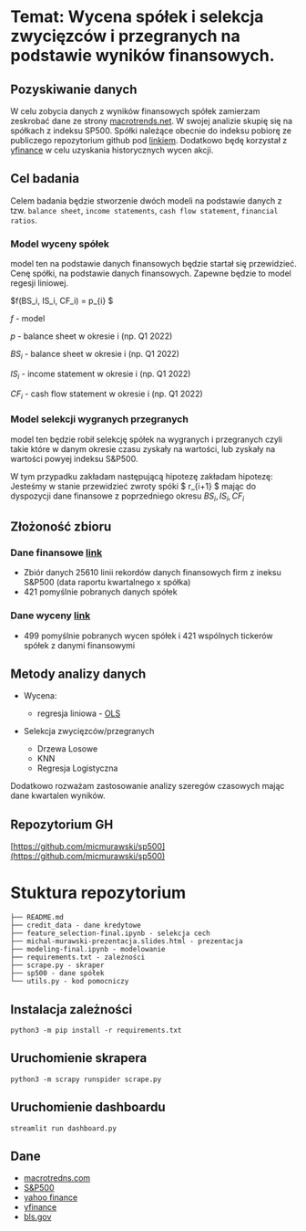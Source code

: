 # Temat: Wycena spółek i selekcja zwycięzców i przegranych na podstawie wyników finansowych.

## Pozyskiwanie danych

W celu zobycia danych z wyników finansowych spółek zamierzam zeskrobać dane ze strony
[macrotrends.net](https://www.macrotrends.net). W swojej analizie skupię się na spółkach z indeksu SP500. Spółki należące obecnie do indeksu pobiorę ze publiczego repozytorium github pod [linkiem](https://github.com/datasets/s-and-p-500-companies/blob/main/data/constituents.csv). Dodatkowo będę korzystał z [yfinance](https://github.com/ranaroussi/yfinance) w celu uzyskania historycznych wycen akcji.

## Cel badania

Celem badania będzie stworzenie dwóch modeli na podstawie danych z tzw. `balance sheet`, `income statements`, `cash flow statement`, `financial ratios`.

### Model wyceny spółek
model ten na podstawie danych finansowych będzie startał się przewidzieć. Cenę spółki, na podstawie danych finansowych. Zapewne będzie to model regesji liniowej.

$f(BS_i, IS_i, CF_i) = p_{i} $

$f$ - model

$p$ - balance sheet w okresie i (np. Q1 2022)

$BS_i$ - balance sheet w okresie i (np. Q1 2022)

$IS_i$ - income statement w okresie i (np. Q1 2022)

$CF_i$ - cash flow statement w okresie i (np. Q1 2022)

### Model selekcji wygranych przegranych

model ten będzie robił selekcję spółek na wygranych i przegranych czyli takie które w danym okresie czasu zyskały na wartości, lub zyskały na wartości powyej
indeksu S&P500. 

W tym przypadku zakładam następującą hipotezę zakładam hipotezę: 
Jesteśmy w stanie przewidzieć zwroty spóki $ r_{i+1} $ mając do dyspozycji
dane finansowe z poprzedniego okresu $BS_i, IS_i, CF_i$


## Złożoność zbioru
### Dane finansowe [link](https://github.com/micmurawski/sp500/blob/main/sp500/data.csv)

- Zbiór danych 25610 linii rekordów danych finansowych firm z ineksu S&P500 (data raportu kwartalnego x spółka)
- 421 pomyślnie pobranych danych spółek

### Dane wyceny [link](https://github.com/micmurawski/sp500/blob/main/sp500/target.csv)
- 499 pomyślnie pobranych wycen spółek i 421 wspólnych tickerów spółek z danymi finansowymi

## Metody analizy danych

* Wycena:

    * regresja liniowa - [OLS](https://www.statsmodels.org/dev/generated/statsmodels.regression.linear_model.OLS.html#statsmodels.regression.linear_model.OLS)

* Selekcja zwycięzców/przegranych
    * Drzewa Losowe
    * KNN
    * Regresja Logistyczna

Dodatkowo rozważam zastosowanie analizy szeregów czasowych mając dane kwartalen wyników.

## Repozytorium GH
[https://github.com/micmurawski/sp500](https://github.com/micmurawski/sp500)



# Stuktura repozytorium

```
├── README.md 
├── credit_data - dane kredytowe
├── feature_selection-final.ipynb - selekcja cech
├── michal-murawski-prezentacja.slides.html - prezentacja
├── modeling-final.ipynb - modelowanie
├── requirements.txt - zależności
├── scrape.py - skraper
├── sp500 - dane spółek
└── utils.py - kod pomocniczy
```
## Instalacja zależności
```
python3 -m pip install -r requirements.txt 
```
## Uruchomienie skrapera
```
python3 -m scrapy runspider scrape.py 
```

## Uruchomienie dashboardu
```
streamlit run dashboard.py
```

## Dane

* [macrotredns.com](https://macrotredns.com)
* [S&P500](https://github.com/datasets/s-and-p-500-companies/blob/main/data/constituents.csv)
* [yahoo finance](http://finance.yahoo.com)
* [yfinance](https://pypi.org/project/yfinance/)
* [bls.gov](https://www.bls.gov/charts/consumer-price-index/consumer-price-index-by-category-line-chart.htm) 

 